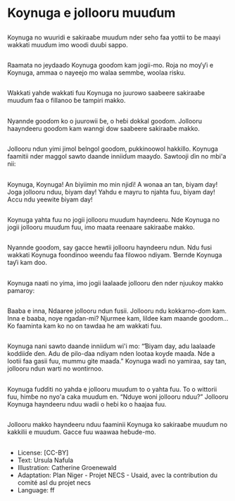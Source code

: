 # Koynuga e jollooru muuɗum

##
Koynuga no wuuridi e sakiraaɓe
muuɗum nder seho faa yottii to ɓe
maayi wakkati muuɗum imo woodi
duuɓi sappo.

##
Raamata no jeydaaɗo Koynuga
gooɗom kam jogii-mo. Roja no
moƴƴi e Koynuga, ammaa o
nayeejo mo walaa semmbe, woolaa
risku.

##
Wakkati yahde wakkati fuu Koynuga
no juurowo saabeere sakiraaɓe
muuɗum faa o fillanoo ɓe tampiri
makko.

##
Nyannde gooɗom ko o juurowii ɓe,
o heɓi dokkal gooɗom. Jollooru
haayndeeru gooɗom kam wanngi
dow saabeere sakiraaɓe makko.

##
Jollooru ndun yimi jimol belngol
gooɗom, pukkinoowol hakkillo.
Koynuga faamitii nder maggol
sawto daande inniiɗum maayɗo.
Sawtooji ɗin no mbi'a nii:

##
Koynuga, Koynuga!
An ɓiyiimin mo min njiɗi!
A wonaa an tan, ɓiyam day!
Joga jollooru nduu, ɓiyam day!
Yahdu e mayru to njahta fuu, ɓiyam day!
Accu ndu yeewite ɓiyam day!

##
Koynuga yahta fuu no jogii jollooru
muuɗum hayndeeru.
Nde Koynuga no jogii jollooru
muuɗum fuu, imo maata reenaare
sakiraaɓe makko.

##
Nyannde gooɗom, say gacce hewtii
jollooru hayndeeru ndun. Ndu fusi
wakkati Koynuga foondinoo weendu
faa filowoo ndiyam.
Ɓernde Koynuga taƴi kam doo.

##
Koynuga naati no yima, imo jogii
laalaaɗe jollooru ɗen nder njuukoy
makko pamaroy:

##
Baaba e inna,
Ndaaree jollooru ndun fusii.
Jollooru ndu kokkarno-ɗom kam.
Inna e baaba, noye ngaɗan-mi?
Njurmee kam, lildee kam maande goodom…
Ko faaminta kam ko no on tawdaa he am wakkati fuu.

##
Koynuga nani sawto daande
inniiɗum wi'i mo:
“Ɓiyam day, adu laalaaɗe koddiiɗe
ɗen. Adu ɗe pilo-ɗaa ndiyam nden
lootaa koyɗe maaɗa. Nde a lootii
faa gasii fuu, mummu gite maaɗa.”
Koynuga waɗi no yamiraa, say tan,
jollooru ndun warti no wontirnoo.

##
Koynuga fuɗɗiti no yahda e jollooru
muuɗum to o yahta fuu.
To o wittorii fuu, himɓe no nyo'a
caka muuɗum en. “Nduye woni
jollooru nduu?”
Jollooru Koynuga hayndeeru nduu
wadii o heɓi ko o haajaa fuu.

##
Jollooru makko hayndeeru nduu
faaminii Koynuga ko sakiraaɓe
muuɗum no kakkilii e muudum.
Gacce fuu waawaa heɓude-mo.

##
* License: [CC-BY]
* Text: Ursula Nafula
* Illustration: Catherine Groenewald
* Adaptation: Plan Niger - Projet NECS - Usaid, avec la contribution du comité asl du projet necs
* Language: ff

